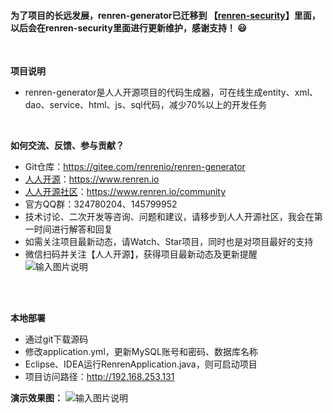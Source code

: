 #### 为了项目的长远发展，renren-generator已迁移到 【[renren-security](https://gitee.com/renrenio/renren-security)】里面，以后会在renren-security里面进行更新维护，感谢支持！ :smiley: 
<br> 

**项目说明** 
- renren-generator是人人开源项目的代码生成器，可在线生成entity、xml、dao、service、html、js、sql代码，减少70%以上的开发任务
<br> 


**如何交流、反馈、参与贡献？** 
- Git仓库：https://gitee.com/renrenio/renren-generator
- [人人开源](https://www.renren.io)：https://www.renren.io   
- [人人开源社区](https://www.renren.io/community)：https://www.renren.io/community   
- 官方QQ群：324780204、145799952
- 技术讨论、二次开发等咨询、问题和建议，请移步到人人开源社区，我会在第一时间进行解答和回复
- 如需关注项目最新动态，请Watch、Star项目，同时也是对项目最好的支持
- 微信扫码并关注【人人开源】，获得项目最新动态及更新提醒<br>
![输入图片说明](http://cdn.renren.io/47c26201804031918312618.jpg "在这里输入图片标题")
<br> 
<br> 

 **本地部署**
- 通过git下载源码
- 修改application.yml，更新MySQL账号和密码、数据库名称
- Eclipse、IDEA运行RenrenApplication.java，则可启动项目
- 项目访问路径：http://192.168.253.131

**演示效果图：**
![输入图片说明](https://images.gitee.com/uploads/images/2018/0731/150920_761d8835_63154.jpeg "aa.jpg")